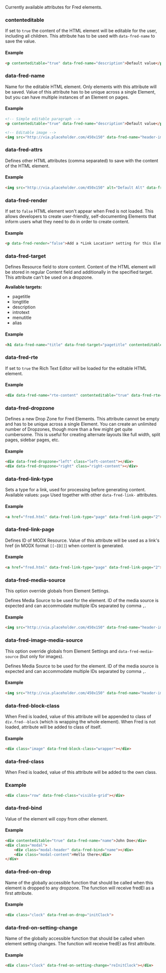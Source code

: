 Currently available attributes for Fred elements.

### contenteditable
If set to `true` the content of the HTML element will be editable for the user, including all children.
This attribute has to be used with `data-fred-name` to save the value.

#### Example
```html
<p contenteditable="true" data-fred-name="description">Default value</p>
```

### data-fred-name
Name for the editable HTML element. Only elements with this attribute will be saved.
Value of this attribute has to be unique across a single Element, but you can have multiple instances of an Element on pages.

#### Example
```html
<!-- Simple editable paragraph -->
<p contenteditable="true" data-fred-name="description">Default value</p>

<!-- Editable image -->
<img src="http://via.placeholder.com/450x150" data-fred-name="header-image">
```

### data-fred-attrs
Defines other HTML attributes (comma separated) to save with the content of the HTML element. 

#### Example
```html
<img src="http://via.placeholder.com/450x150" alt="Default Alt" data-fred-name="header-image" data-fred-attrs="alt">
```

### data-fred-render
If set to `false` HTML element won't appear when Fred is not loaded. This allows developers to create user-friendly, self-documenting Elements that inform users what they need to do in order to create content.

#### Example
```html
<p data-fred-render="false">Add a *Link Location* setting for this Element to make the button appear. (This will be visible only when Fred is used to create content.)</p>
```

### data-fred-target
Defines Resource field to store content. Content of the HTML element will be stored in regular Content field and additionally in the specified target. This attribute can't be used on a dropzone. 

**Available targets:**

 - pagetitle
 - longtitle
 - description
 - introtext
 - menutitle
 - alias

#### Example
```html
<h1 data-fred-name="title" data-fred-target="pagetitle" contenteditable="true">Default Page Title</h1>
```

### data-fred-rte
If set to `true` the Rich Text Editor will be loaded for the editable HTML element.

#### Example
```html
<div data-fred-name="rte-content" contenteditable="true" data-fred-rte="true">Default Content</div>
```

### data-fred-dropzone
Defines a new Drop Zone for Fred Elements. This attribute cannot be empty and has to be unique across a single Element. You can create an unlimited number of Dropzones, though more than a few might get quite cumbersome. This is useful for creating alternate layouts like full width, split pages, sidebar pages, etc.

#### Example
```html
<div data-fred-dropzone="left" class="left-content"></div>
<div data-fred-dropzone="right" class="right-content"></div>
```

### data-fred-link-type
Sets a type for a link, used for processing before generating content. Available values: `page`
Used together with other `data-fred-link-` attributes.

#### Example
```html
<a href="fred.html" data-fred-link-type="page" data-fred-link-page="2">Fred</a>
```

### data-fred-link-page
Defines ID of MODX Resource. Value of this attribute will be used as a link's href (in MODX format `[[~ID]]`) when content is generated.

#### Example
```html
<a href="fred.html" data-fred-link-type="page" data-fred-link-page="2">Fred</a>
```

### data-fred-media-source
This option override globals from Element Settings.

Defines Media Source to be used for the element. ID of the media source is expected and can accommodate multiple IDs separated by comma `,`.

#### Example
```html
<img src="http://via.placeholder.com/450x150" data-fred-name="header-image" data-fred-media-source="1,2">
```

### data-fred-image-media-source
This option override globals from Element Settings and `data-fred-media-source` (but only for images).

Defines Media Source to be used for the element. ID of the media source is expected and can accommodate multiple IDs separated by comma `,`.

#### Example
```html
<img src="http://via.placeholder.com/450x150" data-fred-name="header-image" data-fred-image-media-source="1,2">
```

### data-fred-block-class
When Fred is loaded, value of this attribute will be appended to class of `div.fred--block` (which is wrapping the whole element). When Fred is not loaded, attribute will be added to class of itself. 

#### Example
```html
<div class="image" data-fred-block-class="wrapper"></div>
```

### data-fred-class
When Fred is loaded, value of this attribute will be added to the own class.

### Example
```html
<div class="row" data-fred-class="visible-grid"></div>
```

### data-fred-bind
Value of the element will copy from other element.

#### Example
```html
<div contenteditable="true" data-fred-name="name">John Doe</div>
<div class="modal">
    <div class="modal-header" data-fred-bind="name"></div>
    <div class="modal-content">Hello there</div>
</div>
```

### data-fred-on-drop
Name of the globally accessible function that should be called when this element is dropped to any dropzone. The function will receive fredEl as a first attribute.

#### Example
```html
<div class="clock" data-fred-on-drop="initClock">
```

### data-fred-on-setting-change
Name of the globally accessible function that should be called when element setting changes. The function will receive fredEl as first attribute.

#### Example
```html
<div class="clock" data-fred-on-setting-change="reInitClock"></div>
```